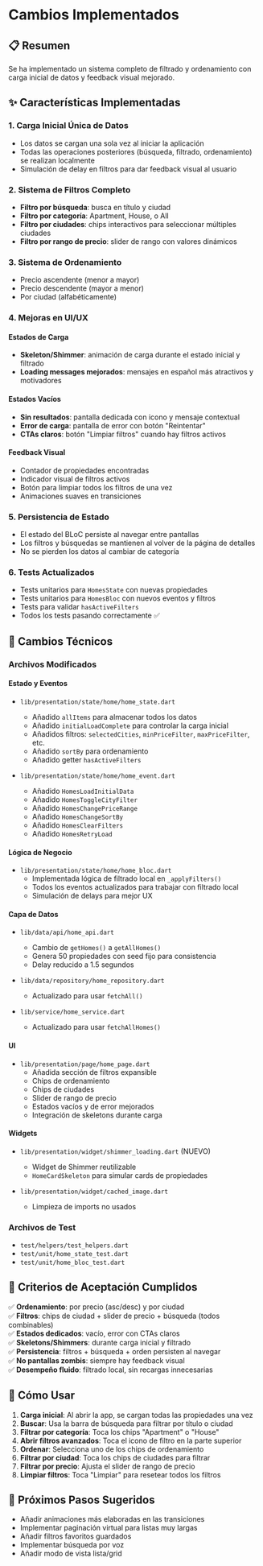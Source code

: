 # Cambios Implementados

## 📋 Resumen

Se ha implementado un sistema completo de filtrado y ordenamiento con carga inicial de datos y feedback visual mejorado.

## ✨ Características Implementadas

### 1. **Carga Inicial Única de Datos**
- Los datos se cargan una sola vez al iniciar la aplicación
- Todas las operaciones posteriores (búsqueda, filtrado, ordenamiento) se realizan localmente
- Simulación de delay en filtros para dar feedback visual al usuario

### 2. **Sistema de Filtros Completo**
- **Filtro por búsqueda**: busca en título y ciudad
- **Filtro por categoría**: Apartment, House, o All
- **Filtro por ciudades**: chips interactivos para seleccionar múltiples ciudades
- **Filtro por rango de precio**: slider de rango con valores dinámicos

### 3. **Sistema de Ordenamiento**
- Precio ascendente (menor a mayor)
- Precio descendente (mayor a menor)
- Por ciudad (alfabéticamente)

### 4. **Mejoras en UI/UX**

#### Estados de Carga
- **Skeleton/Shimmer**: animación de carga durante el estado inicial y filtrado
- **Loading messages mejorados**: mensajes en español más atractivos y motivadores

#### Estados Vacíos
- **Sin resultados**: pantalla dedicada con icono y mensaje contextual
- **Error de carga**: pantalla de error con botón "Reintentar"
- **CTAs claros**: botón "Limpiar filtros" cuando hay filtros activos

#### Feedback Visual
- Contador de propiedades encontradas
- Indicador visual de filtros activos
- Botón para limpiar todos los filtros de una vez
- Animaciones suaves en transiciones

### 5. **Persistencia de Estado**
- El estado del BLoC persiste al navegar entre pantallas
- Los filtros y búsquedas se mantienen al volver de la página de detalles
- No se pierden los datos al cambiar de categoría

### 6. **Tests Actualizados**
- Tests unitarios para `HomesState` con nuevas propiedades
- Tests unitarios para `HomesBloc` con nuevos eventos y filtros
- Tests para validar `hasActiveFilters`
- Todos los tests pasando correctamente ✅

## 🔧 Cambios Técnicos

### Archivos Modificados

#### Estado y Eventos
- `lib/presentation/state/home/home_state.dart`
  - Añadido `allItems` para almacenar todos los datos
  - Añadido `initialLoadComplete` para controlar la carga inicial
  - Añadidos filtros: `selectedCities`, `minPriceFilter`, `maxPriceFilter`, etc.
  - Añadido `sortBy` para ordenamiento
  - Añadido getter `hasActiveFilters`

- `lib/presentation/state/home/home_event.dart`
  - Añadido `HomesLoadInitialData`
  - Añadido `HomesToggleCityFilter`
  - Añadido `HomesChangePriceRange`
  - Añadido `HomesChangeSortBy`
  - Añadido `HomesClearFilters`
  - Añadido `HomesRetryLoad`

#### Lógica de Negocio
- `lib/presentation/state/home/home_bloc.dart`
  - Implementada lógica de filtrado local en `_applyFilters()`
  - Todos los eventos actualizados para trabajar con filtrado local
  - Simulación de delays para mejor UX

#### Capa de Datos
- `lib/data/api/home_api.dart`
  - Cambio de `getHomes()` a `getAllHomes()`
  - Genera 50 propiedades con seed fijo para consistencia
  - Delay reducido a 1.5 segundos

- `lib/data/repository/home_repository.dart`
  - Actualizado para usar `fetchAll()`

- `lib/service/home_service.dart`
  - Actualizado para usar `fetchAllHomes()`

#### UI
- `lib/presentation/page/home_page.dart`
  - Añadida sección de filtros expansible
  - Chips de ordenamiento
  - Chips de ciudades
  - Slider de rango de precio
  - Estados vacíos y de error mejorados
  - Integración de skeletons durante carga

#### Widgets
- `lib/presentation/widget/shimmer_loading.dart` (NUEVO)
  - Widget de Shimmer reutilizable
  - `HomeCardSkeleton` para simular cards de propiedades

- `lib/presentation/widget/cached_image.dart`
  - Limpieza de imports no usados

### Archivos de Test
- `test/helpers/test_helpers.dart`
- `test/unit/home_state_test.dart`
- `test/unit/home_bloc_test.dart`

## 🎯 Criterios de Aceptación Cumplidos

✅ **Ordenamiento**: por precio (asc/desc) y por ciudad  
✅ **Filtros**: chips de ciudad + slider de precio + búsqueda (todos combinables)  
✅ **Estados dedicados**: vacío, error con CTAs claros  
✅ **Skeletons/Shimmers**: durante carga inicial y filtrado  
✅ **Persistencia**: filtros + búsqueda + orden persisten al navegar  
✅ **No pantallas zombis**: siempre hay feedback visual  
✅ **Desempeño fluido**: filtrado local, sin recargas innecesarias

## 📱 Cómo Usar

1. **Carga inicial**: Al abrir la app, se cargan todas las propiedades una vez
2. **Buscar**: Usa la barra de búsqueda para filtrar por título o ciudad
3. **Filtrar por categoría**: Toca los chips "Apartment" o "House"
4. **Abrir filtros avanzados**: Toca el icono de filtro en la parte superior
5. **Ordenar**: Selecciona uno de los chips de ordenamiento
6. **Filtrar por ciudad**: Toca los chips de ciudades para filtrar
7. **Filtrar por precio**: Ajusta el slider de rango de precio
8. **Limpiar filtros**: Toca "Limpiar" para resetear todos los filtros

## 🚀 Próximos Pasos Sugeridos

- Añadir animaciones más elaboradas en las transiciones
- Implementar paginación virtual para listas muy largas
- Añadir filtros favoritos guardados
- Implementar búsqueda por voz
- Añadir modo de vista lista/grid

